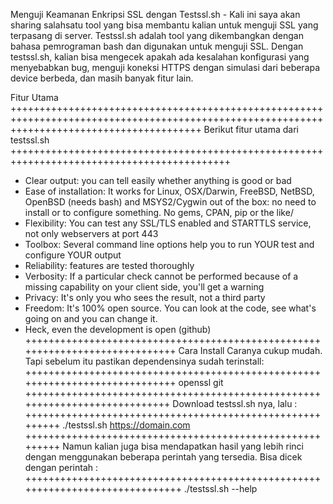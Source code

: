 Menguji Keamanan Enkripsi SSL dengan Testssl.sh - Kali ini saya akan sharing salahsatu tool yang bisa membantu kalian untuk menguji SSL yang terpasang di server. Testssl.sh adalah tool yang dikembangkan dengan bahasa pemrograman bash dan digunakan untuk menguji SSL. Dengan testssl.sh, kalian bisa mengecek apakah ada kesalahan konfigurasi yang menyebabkan bug, menguji koneksi HTTPS dengan simulasi dari beberapa device berbeda, dan masih banyak fitur lain.


Fitur Utama
+++++++++++++++++++++++++++++++++++++++++++++++++++++++++++++++++++++++++++++++++++++++++++++++++++++++++++++++++++++++++++++++++++++++++++++
Berikut fitur utama dari testssl.sh
++++++++++++++++++++++++++++++++++++++++++++++++++++++++++++++++++++++++++++++++++++++++++++
- Clear output: you can tell easily whether anything is good or bad
- Ease of installation: It works for Linux, OSX/Darwin, FreeBSD, NetBSD, OpenBSD (needs bash) and MSYS2/Cygwin out of the box: no need to   install or to configure something. No gems, CPAN, pip or the like/
- Flexibility: You can test any SSL/TLS enabled and STARTTLS service, not only webservers at port 443
- Toolbox: Several command line options help you to run YOUR test and configure YOUR output
- Reliability: features are tested thoroughly
- Verbosity: If a particular check cannot be performed because of a missing capability on your client side, you'll get a warning
- Privacy: It's only you who sees the result, not a third party
- Freedom: It's 100% open source. You can look at the code, see what's going on and you can change it.
- Heck, even the development is open (github)
+++++++++++++++++++++++++++++++++++++++++++++++++++++++++++++++++++++++++++++
Cara Install
Caranya cukup mudah. Tapi sebelum itu pastikan dependensinya sudah terinstall:
+++++++++++++++++++++++++++++++++++++++++++++++++++++++++++++++++++++++++++++
openssl
git
++++++++++++++++++++++++++++++++++++++++++++++++++++++++++++++++++++++++++++
Download testssl.sh nya, lalu :
+++++++++++++++++++++++++++++++++++++++++++++++++++++++++
./testssl.sh https://domain.com
+++++++++++++++++++++++++++++++++++++++++++++++++++++++++
Namun kalian juga bisa mendapatkan hasil yang lebih rinci dengan menggunakan beberapa perintah yang tersedia. Bisa dicek dengan perintah :
++++++++++++++++++++++++++++++++++++++++++++++++++++++++++++++++++++++++++++++
./testssl.sh --help
